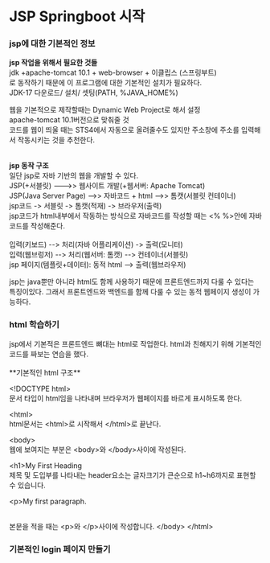 <h1>JSP Springboot 시작</h1>

<h3>jsp에 대한 기본적인 정보</h3>
 
**jsp 작업을 위해서 필요한 것들**<br>
jdk +apache-tomcat 10.1 + web-browser + 이클립스 (스프링부트)<br>
로 동작하기 때문에 이 프로그램에 대한 기본적인 설치가 필요하다.<br>
 JDK-17 다운로드/ 설치/ 셋팅(PATH, %JAVA_HOME%)
 
웹을 기본적으로 제작할때는 Dynamic Web Project로 해서 설정<br>
apache-tomcat 10.1버전으로 맞춰줄 것<br>
코드를 웹이 띄울 때는 STS4에서 자동으로 올려줄수도 있지만 주소창에 주소를 입력해서 작동시키는 것을 추천한다.
<br><br>

**jsp 동작 구조**<br>
일단 jsp로 자바 기반의 웹을 개발할 수 있다.<br>
JSP(+서블릿) --->> 웹사이트 개발(+웹서버: Apache Tomcat)<br>
 JSP(Java Server Page) -->> 자바코드 + html -->> 톰캣(서블릿 컨테이너)<br>
 jsp코드 -> 서블릿 -> 톰캣(적재) -> 브라우저(출력)<br>
 jsp코드가 html내부에서 작동하는 방식으로 자바코드를 작성할 때는 <% %>안에 자바코드를 작성해준다.
<br><br>
입력(키보드) --> 처리(자바 어플리케이션) -> 출력(모니터)<br>
입력(웹브렁저) --> 처리(웹서버: 톰캣) --> 컨테이너(서블릿)<br>
jsp 페이지(템플릿+데이터): 동적 html --> 출력(웹브라우저)
 
jsp는 java뿐만 아니라 html도 함께 사용하기 때문에 프론트엔드까지 다룰 수 있다는 특징이있다.
그래서 프론트엔드와 백엔드를 함께 다룰 수 있는 동적 웹페이지 생성이 가능하다.


<h3>html 학습하기</h3>
jsp에서 기본적은 프론트엔드 뼈대는 html로 작업한다.
html과 친해지기 위해 기본적인 코드를 짜보는 연습을 했다.
<br><br>
**기본적인 html 구조**

\<!DOCTYPE html>
<br>문서 타입이 html임을 나타내며 브라우저가 웹페이지를 바르게 표시하도록 한다.

\<html>
<br> html문서는 \<html>로 시작해서 \</html>로 끝난다.
 
\<body>
<br>웹에 보여지는 부분은 \<body>와 \</body>사이에 작성된다.

\<h1>My First Heading</h1> 
<br>제목 및 도입부를 나타내는 header요소는 글자크기가 큰순으로 h1~h6까지로 표현할 수 있습니다.

\<p>My first paragraph.</p>
<br>본문을 적을 때는 \<p>와 \</p>사이에 작성합니다.
\</body>
\</html>


<h3>기본적인 login 페이지 만들기</h3>

